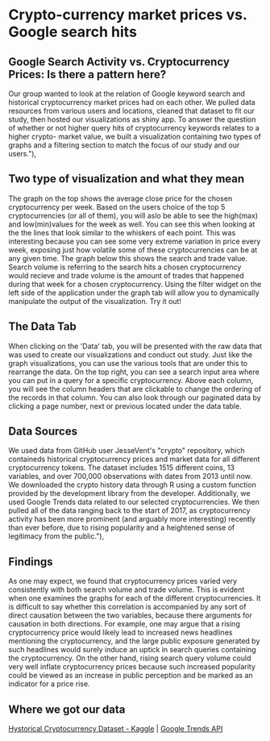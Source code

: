 # Crypto-currency market prices vs. Google search hits

## Google Search Activity vs. Cryptocurrency Prices: Is there a pattern here?

Our group wanted to look at the relation of Google keyword search and historical cryptocurrency market prices had on each other. We pulled data resources from various users and locations, cleaned that dataset to fit our study, then hosted our visualizations as shiny app. To answer the question of whether or not higher query hits of cryptocurrency keywords relates to a higher crypto- market value, we built a visualization containing two types of graphs and a filtering section to match the focus of our study and our users."),

## Two type of visualization and what they mean

The graph on the top shows the average close price for the chosen cryptocurrency per week. Based on the users choice of the top 5 cryptocurrencies (or all of them), you will aslo be able to see the high(max) and low(min)values for the week as well. You can see this when looking at the the lines that look similar to the whiskers of each point. This was interesting because you can see some very extreme variation in price every week, exposing just how volatile some of these cryptocurrencies can be at any given time. The graph below this shows the search and trade value. Search volume is referring to the search hits a chosen cryptocurrency would recieve and trade volume is the amount of trades that happened during that week for a chosen cryptocurrency. Using the filter widget on the left side of the application under the graph tab will allow you to dynamically manipulate the output of the visualization. Try it out!
                 
## The Data Tab

When clicking on the 'Data' tab, you will be presented with the raw data that was used to create our visualizations and conduct out study. Just like the graph visualizations, you can use the various tools that are under this to rearrange the data. On the top right, you can see a search input area where you can put in a query for a specific cryptocurrency. Above each column, you will see the column headers that are clickable to change the ordering of the records in that column. You can also look through our paginated data by clicking a page number, next or previous located under the data table.
                
## Data Sources

We used data from GitHub user JesseVent's \"crypto\" repository, which containeds historical cryptocurrency prices and market data for all different cryptocurrency tokens. The dataset includes 1515 different coins, 13 variables, and over 700,000 observations with dates from 2013 until now. We downloaded the crypto history data through R using a custom function provided by the development library from the developer. Additionally, we used Google Trends data related to our selected cryptocurrencies. We then pulled all of the data ranging back to the start of 2017, as cryptocurrency activity has been more prominent (and arguably more interesting) recently than ever before, due to rising popularity and a heightened sense of legitimacy from the public."),
                 
## Findings

As one may expect, we found that cryptocurrency prices varied very consistently with both search volume and trade volume. This is evident when one examines the graphs for each of the different cryptocurrencies. It is difficult to say whether this correlation is accompanied by any sort of direct causation between the two variables, because there arguments for causation in both directions. For example, one may argue that a rising cryptocurrency price would likely lead to increased news headlines mentioning the cryptocurrency, and the large public exposure generated by such headlines would surely induce an uptick in search queries containing the cryptocurrency. On the other hand, rising search query volume could very well inflate cryptocurrency prices because such increased popularity could be viewed as an increase in public perception and be marked as an indicator for a price rise.
                 
## Where we got our data

[Hystorical Cryptocurrency Dataset - Kaggle](https://www.kaggle.com/jessevent/all-crypto-currencies) |
[Google Trends API](https://trends.google.com/trends/)

